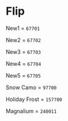 # Flip

New1 = `67701`

New2 = `67702`

New3 = `67703`

New4 = `67704`

New5 = `67705`

Snow Camo = `97700`

Holiday Frost = `157700`

Magnalium = `240011`
